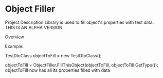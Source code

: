 Object Filler
================

Project Description
Library is used to fill object's properties with test data. THIS IS AN ALPHA VERSION.

Overview 

Example:

TestDtoClass objectToFill = new TestDtoClass();

objectToFill = ObjectFiller.FillThisObject(objectToFill, objectToFill.GetType());
objectToFill now has all its properties filled with data 
